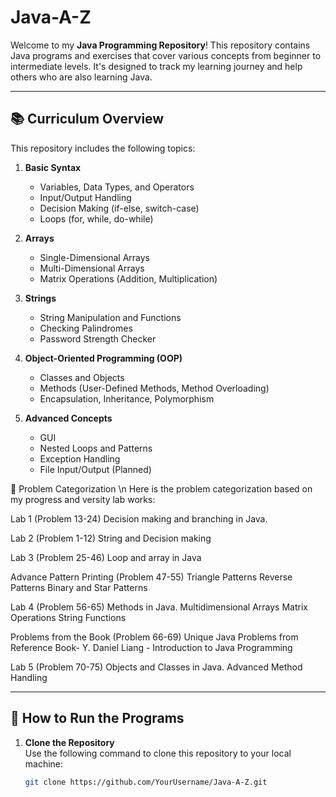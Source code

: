 # Java-A-Z

Welcome to my **Java Programming Repository**! This repository contains Java programs and exercises that cover various concepts from beginner to intermediate levels. It's designed to track my learning journey and help others who are also learning Java.

---

## 📚 Curriculum Overview

This repository includes the following topics:

1. **Basic Syntax**  
   - Variables, Data Types, and Operators
   - Input/Output Handling
   - Decision Making (if-else, switch-case)
   - Loops (for, while, do-while)

2. **Arrays**  
   - Single-Dimensional Arrays
   - Multi-Dimensional Arrays
   - Matrix Operations (Addition, Multiplication)

3. **Strings**  
   - String Manipulation and Functions
   - Checking Palindromes
   - Password Strength Checker

4. **Object-Oriented Programming (OOP)**  
   - Classes and Objects
   - Methods (User-Defined Methods, Method Overloading)
   - Encapsulation, Inheritance, Polymorphism

5. **Advanced Concepts**  
   - GUI
   - Nested Loops and Patterns
   - Exception Handling
   - File Input/Output (Planned)
   

🔢 Problem Categorization \n
Here is the problem categorization based on my progress and versity lab works:

Lab 1 (Problem 13-24)
Decision making and branching in Java.

Lab 2 (Problem 1-12)
String and Decision making

Lab 3 (Problem 25-46)
Loop and array in Java


Advance Pattern Printing (Problem 47-55)
Triangle Patterns
Reverse Patterns
Binary and Star Patterns

Lab 4 (Problem 56-65)
Methods in Java.
Multidimensional Arrays
Matrix Operations
String Functions

Problems from the Book (Problem 66-69)
Unique Java Problems from Reference Book- Y. Daniel Liang - Introduction to Java Programming

Lab 5 (Problem 70-75)
Objects and Classes in Java.
Advanced Method Handling

---

## 🚀 How to Run the Programs

1. **Clone the Repository**  
   Use the following command to clone this repository to your local machine:  
   ```bash
   git clone https://github.com/YourUsername/Java-A-Z.git
   
